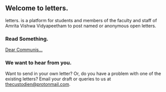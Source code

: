 ## Welcome to letters.

letters. is a platform for students and members of the faculty and staff of Amrita Vishwa Vidyapeetham to post named or anonymous open letters.

### Read Something.

[Dear Communis...](/posts/post1.md)

### We want to hear from you.

Want to send in your own letter? Or, do you have a problem with one of the existing letters? Email your draft or queries to us at [thecustodien@protonmail.com](thecustodien@protonmail.com).

